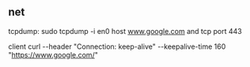 ## net

tcpdump:
sudo tcpdump -i en0 host www.google.com and tcp port 443

client
curl --header "Connection: keep-alive" --keepalive-time 160 "https://www.google.com/"

